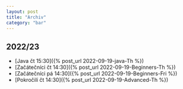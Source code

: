 ```yaml
---
layout: post
title: "Archiv"
category: "bar"
---
```


## 2022/23

- [Java čt 15:30]({% post_url 2022-09-19-java-Th %})
- [Začátečníci čt 14:30]({% post_url 2022-09-19-Beginners-Th %})
- [Začátečníci pá 14:30]({% post_url 2022-09-19-Beginners-Fri %})
- [Pokročilí čt 14:30]({% post_url 2022-09-19-Advanced-Th %})
